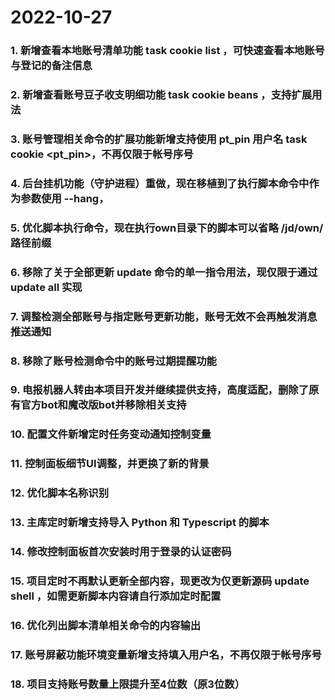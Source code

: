 # 2022-10-27

### 1. 新增查看本地账号清单功能 task cookie list ，可快速查看本地账号与登记的备注信息
### 2. 新增查看账号豆子收支明细功能 task cookie beans ，支持扩展用法
### 3. 账号管理相关命令的扩展功能新增支持使用 pt_pin 用户名 task cookie <args> <pt_pin>，不再仅限于帐号序号
### 4. 后台挂机功能（守护进程）重做，现在移植到了执行脚本命令中作为参数使用 --hang，
### 5. 优化脚本执行命令，现在执行own目录下的脚本可以省略 /jd/own/ 路径前缀
### 6. 移除了关于全部更新 update 命令的单一指令用法，现仅限于通过 update all 实现
### 7. 调整检测全部账号与指定账号更新功能，账号无效不会再触发消息推送通知
### 8. 移除了账号检测命令中的账号过期提醒功能
### 9. 电报机器人转由本项目开发并继续提供支持，高度适配，删除了原有官方bot和魔改版bot并移除相关支持
### 10. 配置文件新增定时任务变动通知控制变量
### 11. 控制面板细节UI调整，并更换了新的背景
### 12. 优化脚本名称识别
### 13. 主库定时新增支持导入 Python 和 Typescript 的脚本
### 14. 修改控制面板首次安装时用于登录的认证密码
### 15. 项目定时不再默认更新全部内容，现更改为仅更新源码 update shell ，如需更新脚本内容请自行添加定时配置
### 16. 优化列出脚本清单相关命令的内容输出
### 17. 账号屏蔽功能环境变量新增支持填入用户名，不再仅限于帐号序号
### 18. 项目支持账号数量上限提升至4位数（原3位数）
